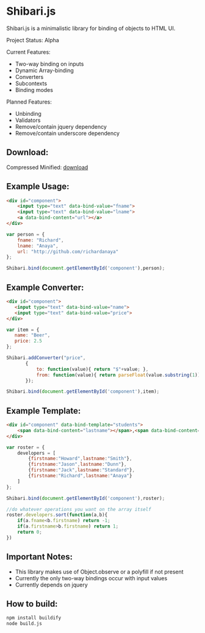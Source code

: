 Shibari.js
===

Shibari.js is a minimalistic library for binding of objects to HTML UI.

Project Status: Alpha

Current Features:
* Two-way binding on inputs
* Dynamic Array-binding
* Converters
* Subcontexts
* Binding modes

Planned Features:
* Unbinding
* Validators
* Remove/contain jquery dependency
* Remove/contain underscore dependency

Download:
----

Compressed Minified: [download](https://raw.github.com/richardanaya/Shibari.js/master/shibari.min.js)

Example Usage:
----
```HTML
<div id="component">
    <input type="text" data-bind-value="fname">
    <input type="text" data-bind-value="lname">
    <a data-bind-content="url"></a>
</div>
```

```Javascript
var person = {
    fname: "Richard",
    lname: "Anaya",
    url: "http://github.com/richardanaya"
};

Shibari.bind(document.getElementById('component'),person);
```

Example Converter:
----
```HTML
<div id="component">
   <input type="text" data-bind-value="name">
   <input type="text" data-bind-value="price">
</div>
```

```Javascript
var item = {
   name: "Beer",
   price: 2.5
};

Shibari.addConverter("price",
       {
           to: function(value){ return "$"+value; },
           from: function(value){ return parseFloat(value.substring(1)); }
       });

Shibari.bind(document.getElementById('component'),item);
```

Example Template:
----
```HTML
<div id="component" data-bind-template="students">
    <span data-bind-content="lastname"></span>,<span data-bind-content="firstname"></span>
</div>
```

```Javascript
var roster = {
    developers = [
        {firstname:"Howard",lastname:"Smith"},
        {firstname:"Jason",lastname:"Dunn"},
        {firstname:"Jack",lastname:"Standard"},
        {firstname:"Richard",lastname:"Anaya"}
    ]
};

Shibari.bind(document.getElementById('component'),roster);

//do whatever operations you want on the array itself
roster.developers.sort(function(a,b){
    if(a.fname<b.firstname) return -1;
    if(a.firstname>b.firstname) return 1;
    return 0;
})

```

Important Notes:
---
* This library makes use of Object.observe or a polyfill if not present
* Currently the only two-way bindings occur with input values
* Currently depends on jquery

How to build:
---

```BASH
npm install buildify
node build.js
```
